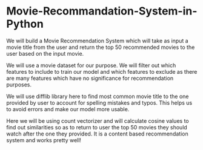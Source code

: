# Movie-Recommandation-System-in-Python
We will build a Movie Recommendation System which will take as input a movie title from the user and return the top 50 recommended movies to the user based on the input movie.

We will use a movie dataset for our purpose. We will filter out which features to include to train our model and which features to exclude as there are many features which have no significance for recommendation purposes.

We will use difflib library here to find most common movie title to the one provided by user to account for spelling mistakes and typos. This helps us to avoid errors and make our model more usable.

Here we will be using count vectorizer and will calculate cosine values to find out similarities so as to return to user the top 50 movies they should watch after the one they provided. It is a content based recommendation system and works pretty well!

